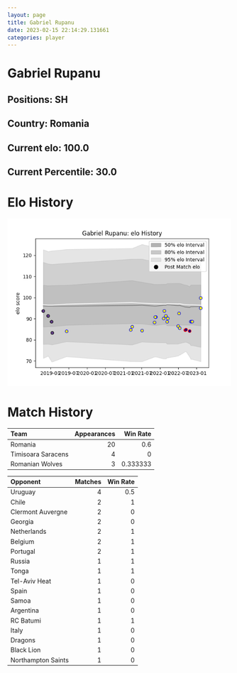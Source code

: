 ```yaml
---  
layout: page  
title: Gabriel Rupanu  
date: 2023-02-15 22:14:29.131661  
categories: player  
---
```

# Gabriel Rupanu

## Positions: SH

## Country: Romania

## Current elo: 100.0

## Current Percentile: 30.0

# Elo History


![elo history](history_GabrielRupanu.png)
# Match History


| Team               |   Appearances |   Win Rate |
|:-------------------|--------------:|-----------:|
| Romania            |            20 |   0.6      |
| Timisoara Saracens |             4 |   0        |
| Romanian Wolves    |             3 |   0.333333 |

| Opponent           |   Matches |   Win Rate |
|:-------------------|----------:|-----------:|
| Uruguay            |         4 |        0.5 |
| Chile              |         2 |        1   |
| Clermont Auvergne  |         2 |        0   |
| Georgia            |         2 |        0   |
| Netherlands        |         2 |        1   |
| Belgium            |         2 |        1   |
| Portugal           |         2 |        1   |
| Russia             |         1 |        1   |
| Tonga              |         1 |        1   |
| Tel-Aviv Heat      |         1 |        0   |
| Spain              |         1 |        0   |
| Samoa              |         1 |        0   |
| Argentina          |         1 |        0   |
| RC Batumi          |         1 |        1   |
| Italy              |         1 |        0   |
| Dragons            |         1 |        0   |
| Black Lion         |         1 |        0   |
| Northampton Saints |         1 |        0   |